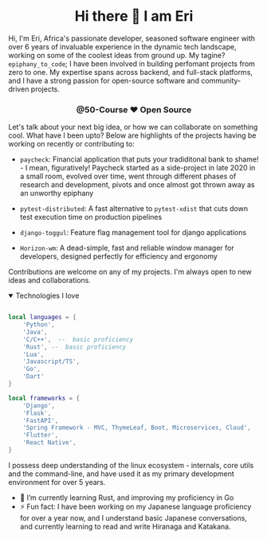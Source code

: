 <div align="center">

# Hi there 👋 I am Eri

</div>

Hi, I'm Eri, Africa's passionate developer, seasoned software engineer with over 6 years of invaluable experience in the dynamic tech landscape, working on some of the coolest ideas from ground up. My tagine? `epiphany_to_code`;
I have been involved in building perfomant projects from zero to one. My expertise spans across backend, and full-stack platforms, and I have a strong passion for open-source software and community-driven projects.

<div align="center">

### @50-Course ❤️ Open Source

</div>

Let's talk about your next big idea, or how we can collaborate on something cool.
What have I been upto? Below are highlights of the projects having be working on recently or contributing to:

- `paycheck`: Financial application that puts your tradiditonal bank to shame! - I mean, figuratively!
  Paycheck started as a side-project in late 2020 in a small room, evolved over time, went through different phases of research and development, pivots and once almost got thrown away as an unworthy epiphany

- `pytest-distributed`: A fast alternative to `pytest-xdist` that cuts down test execution time on production pipelines

- `django-toggul`: Feature flag management tool for django applications

- `Horizon-wm`: A dead-simple, fast and reliable window manager for developers, designed perfectly for efficiency and ergonomy

Contributions are welcome on any of my projects. I'm always open to new ideas and collaborations.

<details open>
<summary> Technologies I love </summary>

```lua

local languages = {
    'Python',
    'Java',
    'C/C++',  --  basic proficiency
    'Rust', --  basic proficiency
    'Lua',
    'Javascript/TS',
    'Go',
    'Dart'
}

local frameworks = {
    'Django',
    'Flask',
    'FastAPI',
    'Spring Framework - MVC, ThymeLeaf, Boot, Microservices, Cloud',
    'Flutter',
    'React Native',
}

```

</details>

I possess deep understanding of the linux ecosystem - internals, core utils and the command-line, and have used it as my primary development environment for over 5 years.

- 🌱 I’m currently learning Rust, and improving my proficiency in Go
- ⚡ Fun fact: I have been working on my Japanese language proficiency for over a year now, and I understand basic Japanese conversations, and currently learning to read and write Hiranaga and Katakana.
<!--
**50-Course/50-Course** is a ✨ _special_ ✨ repository because its `README.md` (this file) appears on your GitHub profile.

Here are some ideas to get you started:

- 🔭 I’m currently working on ...
- 🌱 I’m currently learning ...
- 👯 I’m looking to collaborate on ...
- 🤔 I’m looking for help with ...
- 💬 Ask me about ...
- 📫 How to reach me: ...
- 😄 Pronouns: ...
- ⚡ Fun fact: ...
  -->

